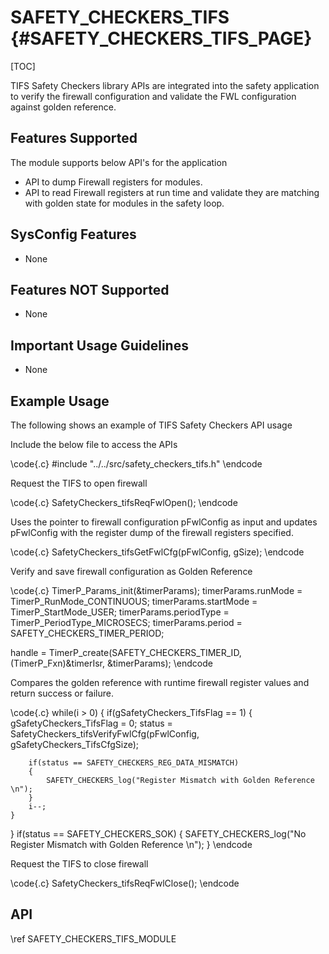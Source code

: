 # SAFETY_CHECKERS_TIFS {#SAFETY_CHECKERS_TIFS_PAGE}

[TOC]

TIFS Safety Checkers library APIs are integrated into the safety application to verify the firewall configuration and validate the FWL configuration against golden reference.

## Features Supported

The module supports below API's for the application

* API to dump Firewall registers for modules.
* API to read Firewall registers at run time and validate they are matching with golden state for modules in the safety loop.

## SysConfig Features

- None

## Features NOT Supported

- None

## Important Usage Guidelines

- None

## Example Usage

The following shows an example of TIFS Safety Checkers API usage

Include the below file to access the APIs

\code{.c}
#include "../../src/safety_checkers_tifs.h"
\endcode

Request the TIFS to open firewall

\code{.c}
SafetyCheckers_tifsReqFwlOpen();
\endcode

Uses the pointer to firewall configuration pFwlConfig as input and updates pFwlConfig with the register dump of the firewall registers specified.

\code{.c}
SafetyCheckers_tifsGetFwlCfg(pFwlConfig, gSize);
\endcode

Verify and save firewall configuration as Golden Reference

\code{.c}
TimerP_Params_init(&timerParams);
timerParams.runMode    = TimerP_RunMode_CONTINUOUS;
timerParams.startMode  = TimerP_StartMode_USER;
timerParams.periodType = TimerP_PeriodType_MICROSECS;
timerParams.period     = SAFETY_CHECKERS_TIMER_PERIOD;

handle = TimerP_create(SAFETY_CHECKERS_TIMER_ID, (TimerP_Fxn)&timerIsr, &timerParams);
\endcode

Compares the golden reference with runtime firewall register values and return success or failure.

\code{.c}
while(i > 0)
{
    if(gSafetyCheckers_TifsFlag == 1)
    {
        gSafetyCheckers_TifsFlag = 0;
        status = SafetyCheckers_tifsVerifyFwlCfg(pFwlConfig, gSafetyCheckers_TifsCfgSize);

        if(status == SAFETY_CHECKERS_REG_DATA_MISMATCH)
        {
            SAFETY_CHECKERS_log("Register Mismatch with Golden Reference \n");
        }
        i--;
    }
}
if(status == SAFETY_CHECKERS_SOK)
{
    SAFETY_CHECKERS_log("No Register Mismatch with Golden Reference \n");
}
\endcode

Request the TIFS to close firewall

\code{.c}
SafetyCheckers_tifsReqFwlClose();
\endcode

## API

\ref SAFETY_CHECKERS_TIFS_MODULE
